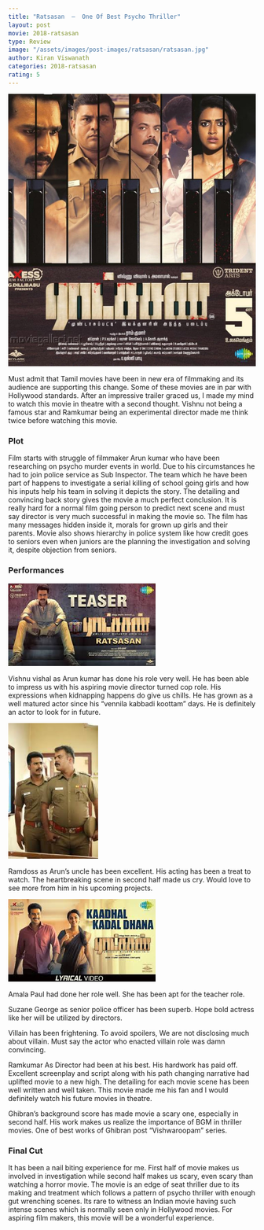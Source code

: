 ```yaml
---
title: "Ratsasan  –  One Of Best Psycho Thriller"
layout: post
movie: 2018-ratsasan
type: Review
image: "/assets/images/post-images/ratsasan/ratsasan.jpg"
author: Kiran Viswanath
categories: 2018-ratsasan
rating: 5
---
```


![Ratsasan banner](/assets/images/post-images/vada-chennai/Ratsasan-Movie-poster3.jpg)
			
Must admit that Tamil movies have been in new era of filmmaking and its audience are supporting this change.
Some of these movies are in par with Hollywood standards. After an impressive trailer graced us, I made my mind to watch this 
movie in theatre with a second thought. Vishnu not being a famous star and Ramkumar being an experimental director made me think twice
before watching this movie.

### Plot

Film starts with struggle of filmmaker Arun kumar who have been researching on psycho murder events in world.
Due to his circumstances he had to join police service as Sub Inspector. The team which he have been part of happens to investigate 
a serial killing of school going girls and how his inputs  help his team in solving it depicts the story.
The detailing and convincing back story gives the movie a much perfect conclusion. It is really hard for a normal film going person 
to predict next scene and must say director is very much successful in making the movie so. The film has many messages hidden inside it, 
morals for grown up girls and their parents. Movie also shows hierarchy in police system like how credit goes to seniors 
even when juniors are the planning the investigation and solving it, despite objection from seniors. 

### Performances

![Vishnu in Ratsasan](/assets/images/post-images/vada-chennai/actor_ratsasan.jpg)

Vishnu vishal as Arun kumar has done his role very well. He has been able to impress us with his aspiring movie director turned cop role.
His expressions when kidnapping happens do give us chills. He has grown as a well matured actor since his “vennila kabbadi koottam” days.
He is definitely an actor to look for in future.

![Ramdoss in Ratsasan](/assets/images/post-images/vada-chennai/ramdoss_ratsasan.jpg)

Ramdoss as Arun’s uncle has been excellent. His acting has been a treat to watch. The heartbreaking scene in second half made us cry.
Would love to see more from him in his upcoming projects.

![Amala Paul in Ratsasan](/assets/images/post-images/vada-chennai/actress_ratsasan.jpg)

Amala Paul had done her  role well. She has been apt for the teacher role.

Suzane George as senior police officer has been superb. Hope bold actress like her will be utilized by directors.

Villain has been frightening. To avoid spoilers, We are not disclosing much about villain. Must say the actor who enacted villain role
was damn convincing.

Ramkumar As Director had been at his best. His hardwork has paid off. Excellent screenplay and script along with his 
path changing narrative had uplifted movie to a new high. The detailing for each movie scene has been well written and well taken.
This movie made me his fan and I would definitely watch his future movies in theatre.

Ghibran’s  background score has made movie a scary one, especially in second half. His work makes us realize 
the importance of BGM in thriller movies. One of best works of Ghibran post “Vishwaroopam” series.

### Final Cut

It has been a nail biting experience for me. First half of movie makes us involved in investigation while second half makes us scary, 
even scary than watching a horror movie.  The  movie is an edge of seat thriller due to its making and treatment which 
follows  a pattern of  psycho thriller with enough gut wrenching scenes.
Its rare to witness an Indian movie having such intense scenes which is normally seen only in Hollywood movies. 
For aspiring film makers, this movie will be a wonderful experience.






